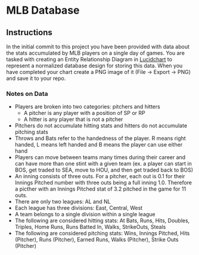 # MLB Database

## Instructions
In the initial commit to this project you have been provided with data about the stats accumulated by MLB players on a single day of games. You are tasked with creating an Entity Relationship Diagram in [Lucidchart](https://www.lucidchart.com/) to represent a normalized database design for storing this data. When you have completed your chart create a PNG image of it (File -> Export -> PNG) and save it to your repo.

### Notes on Data
* Players are broken into two categories: pitchers and hitters
  * A pitcher is any player with a position of SP or RP
  * A hitter is any player that is not a pitcher
* Pitchers do not accumulate hitting stats and hitters do not accumulate pitching stats
* Throws and Bats refer to the handedness of the player. R means right handed, L means left handed and B means the player can use either hand
* Players can move between teams many times during their career and can have more than one stint with a given team (ex. a player can start in BOS, get traded to SEA, move to HOU, and then get traded back to BOS)
* An inning consists of three outs. For a pitcher, each out is 0.1 for their Innings Pitched number with three outs being a full inning 1.0. Therefore a picther with an Innings Pitched stat of 3.2 pitched in the game for 11 outs.
* There are only two leagues: AL and NL
* Each league has three divisions: East, Central, West
* A team belongs to a single division within a single league
* The following are considered hitting stats: At Bats, Runs, Hits, Doubles, Triples, Home Runs, Runs Batted In, Walks, StrikeOuts, Steals
* The following are considered pitching stats: Wins, Innings Pitched, Hits (Pitcher), Runs (Pitcher), Earned Runs, Walks (Pitcher), Strike Outs (Pitcher)
